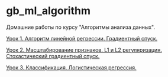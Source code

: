 # gb_ml_algorithm

Домашние работы по курсу "Алгоритмы анализа данных".

[Урок 1. Алгоритм линейной регрессии. Градиентный спуск.](/lesson_1.ipynb)

[Урок 2. Масштабирование признаков. L1 и L2 регуляризация. Стохастический градиентный спуск.](/lesson_2.ipynb)

[Урок 3. Классификация. Логистическая регрессия.](/lesson_3.ipynb)
